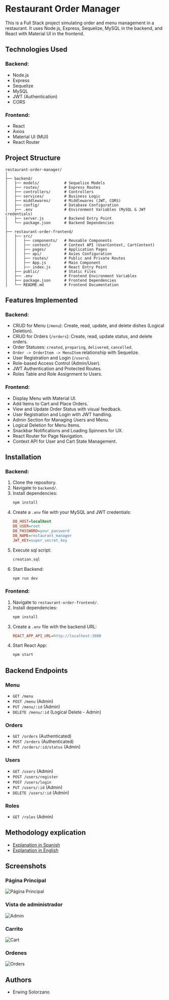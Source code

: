 # Restaurant Order Manager

This is a Full Stack project simulating order and menu management in a restaurant. It uses Node.js, Express, Sequelize, MySQL in the backend, and React with Material UI in the frontend.

## Technologies Used

### Backend:
- Node.js
- Express
- Sequelize
- MySQL
- JWT (Authentication)
- CORS

### Frontend:
- React
- Axios
- Material UI (MUI)
- React Router

## Project Structure

```
restaurant-order-manager/
│
├── backend/
│   ├── models/           # Sequelize Models
│   ├── routes/           # Express Routes
│   ├── controllers/      # Controllers
│   ├── services/         # Business Logic
│   ├── middlewares/      # Middlewares (JWT, CORS)
│   ├── config/           # Database Configuration
│   ├── .env              # Environment Variables (MySQL & JWT credentials)
│   ├── server.js         # Backend Entry Point
│   └── package.json      # Backend Dependencies
│
├── restaurant-order-frontend/
│   ├── src/
│   │   ├── components/   # Reusable Components
│   │   ├── context/      # Context API (UserContext, CartContext)
│   │   ├── pages/        # Application Pages
│   │   ├── api/          # Axios Configuration
│   │   ├── routes/       # Public and Private Routes
│   │   ├── App.js        # Main Component
│   │   ├── index.js      # React Entry Point
│   ├── public/           # Static Files
│   ├── .env              # Frontend Environment Variables
│   ├── package.json      # Frontend Dependencies
│   └── README.md         # Frontend Documentation
```

## Features Implemented

### Backend:
- CRUD for Menu (`/menu`): Create, read, update, and delete dishes (Logical Deletion).
- CRUD for Orders (`/orders`): Create, read, update status, and delete orders.
- Order Statuses: `created`, `preparing`, `delivered`, `cancelled`.
- `Order -> OrderItem -> MenuItem` relationship with Sequelize.
- User Registration and Login (`/users`).
- Role-based Access Control (Admin/User).
- JWT Authentication and Protected Routes.
- Roles Table and Role Assignment to Users.

### Frontend:
- Display Menu with Material UI.
- Add Items to Cart and Place Orders.
- View and Update Order Status with visual feedback.
- User Registration and Login with JWT handling.
- Admin Section for Managing Users and Menu.
- Logical Deletion for Menu Items.
- Snackbar Notifications and Loading Spinners for UX.
- React Router for Page Navigation.
- Context API for User and Cart State Management.

## Installation

### Backend:
1. Clone the repository.
2. Navigate to `backend/`.
3. Install dependencies:
   ```bash
   npm install
   ```
4. Create a `.env` file with your MySQL and JWT credentials:
   ```ini
   DB_HOST=localhost
   DB_USER=root
   DB_PASSWORD=your_password
   DB_NAME=restaurant_manager
   JWT_KEY=super_secret_key
   ```
5. Execute sql script:
   ```sql
   creation.sql
   ```
6. Start Backend:
   ```bash
   npm run dev
   ```

### Frontend:
1. Navigate to `restaurant-order-frontend/`.
2. Install dependencies:
   ```bash
   npm install
   ```
3. Create a `.env` file with the backend URL:
   ```ini
   REACT_APP_API_URL=http://localhost:3000
   ```
4. Start React App:
   ```bash
   npm start
   ```

## Backend Endpoints

### Menu
- `GET /menu`
- `POST /menu` (Admin)
- `PUT /menu/:id` (Admin)
- `DELETE /menu/:id` (Logical Delete - Admin)

### Orders
- `GET /orders` (Authenticated)
- `POST /orders` (Authenticated)
- `PUT /orders/:id/status` (Admin)

### Users
- `GET /users` (Admin)
- `POST /users/register`
- `POST /users/login`
- `PUT /users/:id` (Admin)
- `DELETE /users/:id` (Admin)

### Roles
- `GET /roles` (Admin)


## Methodology explication
- [Explanation in Spanish](./assets/explication-spanish.md)
- [Explanation in English](./assets/explication-english.md)

## Screenshots
### Página Principal
![Página Principal](./assets/login.png)

### Vista de administrador
![Admin](./assets/admin-view.png)

### Carrito
![Cart](./assets/cart.png)

### Ordenes
![Orders](./assets/orders.png)

## Authors
- Erwing Solorzano
